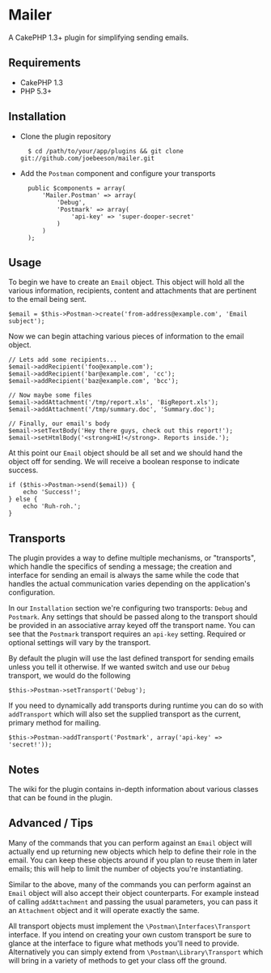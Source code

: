# Mailer

A CakePHP 1.3+ plugin for simplifying sending emails.

## Requirements

* CakePHP 1.3
* PHP 5.3+

## Installation

* Clone the plugin repository

        $ cd /path/to/your/app/plugins && git clone git://github.com/joebeeson/mailer.git

* Add the `Postman` component and configure your transports

        public $components = array(
            'Mailer.Postman' => array(
                'Debug',
                'Postmark' => array(
                    'api-key' => 'super-dooper-secret'
                )
            )
        );

## Usage

To begin we have to create an `Email` object. This object will hold all the various information, recipients, content and attachments that are pertinent to the email being sent.

	$email = $this->Postman->create('from-address@example.com', 'Email subject');

Now we can begin attaching various pieces of information to the email object.

	// Lets add some recipients...
	$email->addRecipient('foo@example.com');
	$email->addRecipient('bar@example.com', 'cc');
	$email->addRecipient('baz@example.com', 'bcc');

	// Now maybe some files
	$email->addAttachment('/tmp/report.xls', 'BigReport.xls');
	$email->addAttachment('/tmp/summary.doc', 'Summary.doc');

	// Finally, our email's body
	$email->setTextBody('Hey there guys, check out this report!');
	$email->setHtmlBody('<strong>HI!</strong>. Reports inside.');

At this point our `Email` object should be all set and we should hand the object off for sending. We will receive a boolean response to indicate success.

	if ($this->Postman->send($email)) {
		echo 'Success!';
	} else {
		echo 'Ruh-roh.';
	}

## Transports

The plugin provides a way to define multiple mechanisms, or "transports", which handle the specifics of sending a message; the creation and interface for sending an email is always the same while the code that handles the actual communication varies depending on the application's configuration.

In our `Installation` section we're configuring two transports: `Debug` and `Postmark`. Any settings that should be passed along to the transport should be provided in an associative array keyed off the transport name. You can see that the `Postmark` transport requires an `api-key` setting. Required or optional settings will vary by the transport.

By default the plugin will use the last defined transport for sending emails unless you tell it otherwise. If we wanted switch and use our `Debug` transport, we would do the following

	$this->Postman->setTransport('Debug');

If you need to dynamically add transports during runtime you can do so with `addTransport` which will also set the supplied transport as the current, primary method for mailing.

	$this->Postman->addTransport('Postmark', array('api-key' => 'secret!'));

## Notes

The wiki for the plugin contains in-depth information about various classes that can be found in the plugin.

## Advanced / Tips

Many of the commands that you can perform against an `Email` object will actually end up returning new objects which help to define their role in the email. You can keep these objects around if you plan to reuse them in later emails; this will help to limit the number of objects you're instantiating.

Similar to the above, many of the commands you can perform against an `Email` object will also accept their object counterparts. For example instead of calling `addAttachment` and passing the usual parameters, you can pass it an `Attachment` object and it will operate exactly the same.

All transport objects must implement the `\Postman\Interfaces\Transport` interface. If you intend on creating your own custom transport be sure to glance at the interface to figure what methods you'll need to provide. Alternatively you can simply extend from `\Postman\Library\Transport` which will bring in a variety of methods to get your class off the ground.
